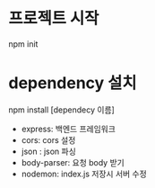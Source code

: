 # 프로젝트 시작 
npm init

# dependency 설치
npm install [dependecy 이름]
 - express: 백엔드 프레임워크
 - cors: cors 설정
 - json : json 파싱
 - body-parser: 요청 body 받기
 - nodemon: index.js 저장시 서버 수정

